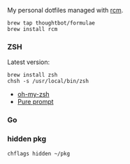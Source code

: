 My personal dotfiles managed with [rcm](https://github.com/thoughtbot/rcm).

```console
brew tap thoughtbot/formulae
brew install rcm
```

### ZSH

Latest version:

```console
brew install zsh
chsh -s /usr/local/bin/zsh
```

* [oh-my-zsh](https://github.com/robbyrussell/oh-my-zsh)
* [Pure prompt](https://github.com/sindresorhus/pure)

### Go

### hidden pkg

```console
chflags hidden ~/pkg
```
